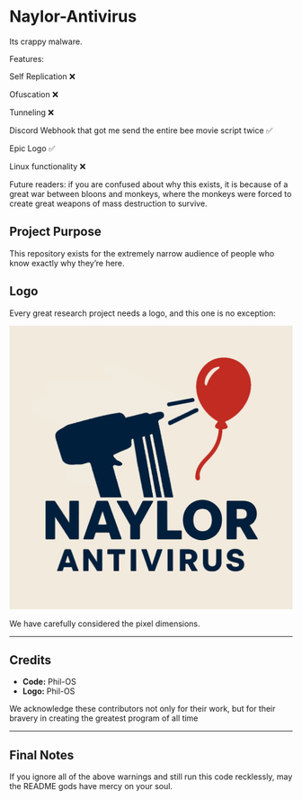 # Naylor-Antivirus

Its crappy malware.

Features:

  Self Replication ❌
  
  Ofuscation ❌
  
  Tunneling ❌
  
  Discord Webhook that got me send the entire bee movie script twice ✅
  
  Epic Logo ✅
  
  Linux functionality ❌
  

Future readers: if you are confused about why this exists, it is because of a great war between bloons and monkeys, where the monkeys were forced to create great weapons of mass destruction to survive. 



## Project Purpose

This repository exists for the extremely narrow audience of people who know exactly why they’re here.  


## Logo

Every great research project needs a logo, and this one is no exception:  

![Naylor-Antivirus Logo](./NaylorAntivirus.png)  

We have carefully considered the pixel dimensions.

---

## Credits

- **Code:** Phil-OS  
- **Logo:** Phil-OS

We acknowledge these contributors not only for their work, but for their bravery in creating the greatest program of all time  

---


## Final Notes  

If you ignore all of the above warnings and still run this code recklessly, may the README gods have mercy on your soul.
